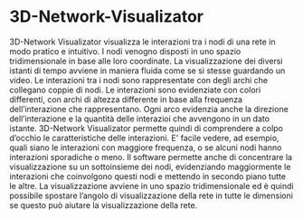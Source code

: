 # 3D-Network-Visualizator #

3D-Network Visualizator visualizza le interazioni tra i nodi di una rete in modo pratico e intuitivo. I nodi venogno disposti in uno spazio tridimensionale in base alle loro coordinate. La visualizzazione dei diversi istanti di tempo avviene in maniera fluida come se si stesse guardando un video. Le interazioni tra i nodi sono rappresentate con degli archi che collegano coppie di nodi. Le interazioni sono evidenziate con colori differenti, con archi di altezza differente in base alla frequenza dell’interazione che rappresentano. Ogni arco evidenzia anche la direzione dell’interazione e la quantità delle interazioi che avvengono in un dato istante. 3D-Network Visualizator permette quindi di comprendere a colpo d’occhio le caratteristiche delle interazioni. E' facile vedere, ad esempio, quali siano le interazioni con maggiore frequenza, o se alcuni nodi hanno interazioni sporadiche o meno. Il software permette anche di concentrare la visualizzazione su un sottoinsieme dei nodi, evidenziando maggiormente le interazioni che coinvolgono questi nodi e mettendo in secondo piano tutte le altre. La visualizzazione avviene in uno spazio tridimensionale ed è quindi possibile spostare l’angolo di visualizzazione della rete in tutte le dimensioni se questo può aiutare la visualizzazione della rete.